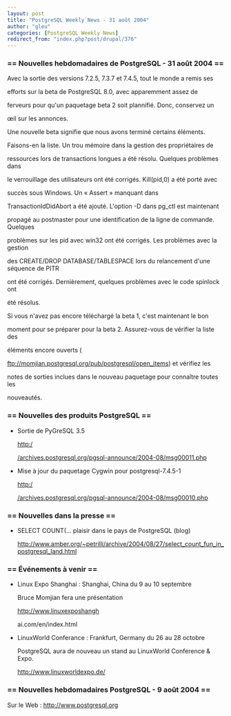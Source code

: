 ```yaml
---
layout: post
title: "PostgreSQL Weekly News - 31 août 2004"
author: "gleu"
categories: [PostgreSQL Weekly News]
redirect_from: "index.php?post/drupal/376"
---
```



<h3>== Nouvelles hebdomadaires de PostgreSQL - 31 août 2004 ==</h3>

<p>Avec la sortie des versions 7.2.5, 7.3.7 et 7.4.5, tout le monde a remis ses

efforts sur la beta de PostgreSQL 8.0, avec apparemment assez de

ferveurs pour qu'un paquetage beta 2 soit plannifié. Donc, conservez un

œil sur les annonces.</p>

<p>Une nouvelle beta signifie que nous avons terminé certains éléments.

Faisons-en la liste. Un trou mémoire dans la gestion des propriétaires de

ressources lors de transactions longues a été résolu. Quelques problèmes dans

le verrouillage des utilisateurs ont été corrigés. Kill(pid,0) a été porté avec

succès sous Windows. Un «&nbsp;Assert&nbsp;» manquant dans

TransactionIdDidAbort a été ajouté. L'option -D dans pg_ctl est maintenant

propagé au postmaster pour une identification de la ligne de commande. Quelques

problèmes sur les pid avec win32 ont été corrigés. Les problèmes avec la gestion

des CREATE/DROP DATABASE/TABLESPACE lors du relancement d'une séquence de PITR

ont été corrigés. Dernièrement, quelques problèmes avec le code spinlock ont

été résolus.

</p>

<p>Si vous n'avez pas encore téléchargé la beta 1, c'est maintenant le bon

moment pour se préparer pour la beta 2. Assurez-vous de vérifier la liste des

éléments encore ouverts (<a href="ftp://momjian.postgresql.org/pub/postgresql/open_items">

ftp://momjian.postgresql.org/pub/postgresql/open_items</a>) et vérifiez les

notes de sorties inclues dans le nouveau paquetage pour connaître toutes les

nouveautés.</p>

<!--more-->


<h3>== Nouvelles des produits PostgreSQL ==</h3>

<ul>

<li>Sortie de PyGreSQL 3.5<br />

<a href="http://archives.postgresql.org/pgsql-announce/2004-08/msg00011.php">http:/

/archives.postgresql.org/pgsql-announce/2004-08/msg00011.php</a></li>

<li>Mise à jour du paquetage Cygwin pour postgresql-7.4.5-1<br />

<a href="http://archives.postgresql.org/pgsql-announce/2004-08/msg00010.php">http:/

/archives.postgresql.org/pgsql-announce/2004-08/msg00010.php</a></li>

</ul>

<h3>== Nouvelles dans la presse ==</h3>

<ul>

<li>SELECT COUNT(... plaisir dans le pays de PostgreSQL (blog)<br />

<a href="http://www.amber.org/%7Epetrilli/archive/2004/08/27/select_count_fun_in_post%0Agresql_land.html">http://www.amber.org/~petrilli/archive/2004/08/27/select_count_fun_in_postgresql_land.html</a>

</li>

</ul>

<h3>== Événements à venir ==</h3>

<ul>

<li>Linux Expo Shanghai&nbsp;: Shanghai, China du 9 au 10 septembre<br />

Bruce Momjian fera une présentation<br />

<a href="http://www.linuxexposhanghai.com/en/index.html">http://www.linuxexposhangh

ai.com/en/index.html</a></li>

<li>LinuxWorld Conferance&nbsp;: Frankfurt, Germany du 26 au 28 octobre<br />

PostgreSQL aura de nouveau un stand au LinuxWorld Conference &amp; Expo.

<a href="http://www.linuxworldexpo.de/">http://www.linuxworldexpo.de/</a></li>

</ul>

<h3>== Nouvelles hebdomadaires PostgreSQL - 9 août 2004 ==</h3>

<p>Sur le Web&nbsp;: <a href="http://www.postgresql.org">http://www.postgresql.org</a></p>